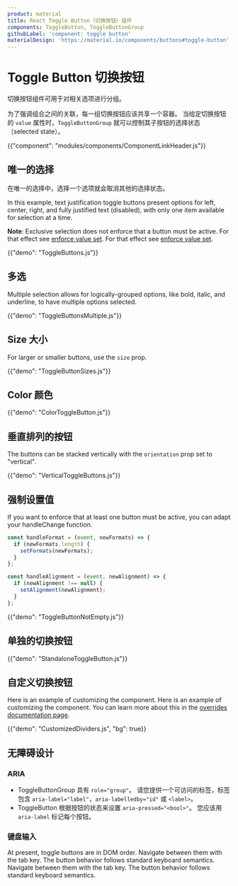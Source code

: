 ```yaml
---
product: material
title: React Toggle Button（切换按钮）组件
components: ToggleButton, ToggleButtonGroup
githubLabel: 'component: toggle button'
materialDesign: 'https://material.io/components/buttons#toggle-button'
---
```


# Toggle Button 切换按钮

<p class="description">切换按钮组件可用于对相关选项进行分组。</p>

为了强调组合之间的关联，每一组切换按钮应该共享一个容器。 当给定切换按钮的 `value` 属性时，`ToggleButtonGroup` 就可以控制其子按钮的选择状态（selected state）。

{{"component": "modules/components/ComponentLinkHeader.js"}}

## 唯一的选择

在唯一的选择中，选择一个选项就会取消其他的选择状态。

In this example, text justification toggle buttons present options for left, center, right, and fully justified text (disabled), with only one item available for selection at a time.

**Note**: Exclusive selection does not enforce that a button must be active. For that effect see [enforce value set](#enforce-value-set). For that effect see [enforce value set](#enforce-value-set).

{{"demo": "ToggleButtons.js"}}

## 多选

Multiple selection allows for logically-grouped options, like bold, italic, and underline, to have multiple options selected.

{{"demo": "ToggleButtonsMultiple.js"}}

## Size 大小

For larger or smaller buttons, use the `size` prop.

{{"demo": "ToggleButtonSizes.js"}}

## Color 颜色

{{"demo": "ColorToggleButton.js"}}

## 垂直排列的按钮

The buttons can be stacked vertically with the `orientation` prop set to "vertical".

{{"demo": "VerticalToggleButtons.js"}}

## 强制设置值

If you want to enforce that at least one button must be active, you can adapt your handleChange function.

```jsx
const handleFormat = (event, newFormats) => {
  if (newFormats.length) {
    setFormats(newFormats);
  }
};

const handleAlignment = (event, newAlignment) => {
  if (newAlignment !== null) {
    setAlignment(newAlignment);
  }
};
```

{{"demo": "ToggleButtonNotEmpty.js"}}

## 单独的切换按钮

{{"demo": "StandaloneToggleButton.js"}}

## 自定义切换按钮

Here is an example of customizing the component. Here is an example of customizing the component. You can learn more about this in the [overrides documentation page](/customization/how-to-customize/).

{{"demo": "CustomizedDividers.js", "bg": true}}

## 无障碍设计

### ARIA

- ToggleButtonGroup 具有 `role="group"`。 请您提供一个可访问的标签，标签包含 `aria-label="label"`，`aria-labelledby="id"` 或 `<label>`。
- ToggleButton 根据按钮的状态来设置 `aria-pressed="<bool>"`。 您应该用 `aria-label` 标记每个按钮。

### 键盘输入

At present, toggle buttons are in DOM order. Navigate between them with the tab key. The button behavior follows standard keyboard semantics. Navigate between them with the tab key. The button behavior follows standard keyboard semantics.
